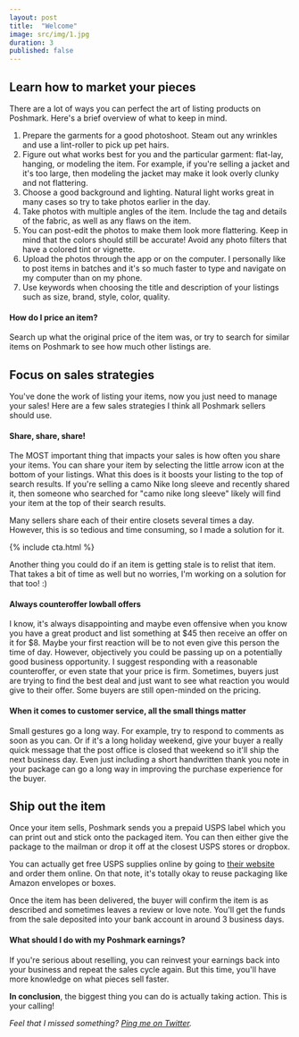```yaml
---
layout: post
title:  "Welcome"
image: src/img/1.jpg
duration: 3
published: false
---
```


## Learn how to market your pieces 

There are a lot of ways you can perfect the art of listing products on Poshmark. Here's a brief overview of what to keep in mind. 

1. Prepare the garments for a good photoshoot. Steam out any wrinkles and use a lint-roller to pick up pet hairs.
2. Figure out what works best for you and the particular garment: flat-lay, hanging, or modeling the item. For example, if you're selling a jacket and it's too large, then modeling the jacket may make it look overly clunky and not flattering.
3. Choose a good background and lighting. Natural light works great in many cases so try to take photos earlier in the day.
4. Take photos with multiple angles of the item. Include the tag and details of the fabric, as well as any flaws on the item.
5. You can post-edit the photos to make them look more flattering. Keep in mind that the colors should still be accurate! Avoid any photo filters that have a colored tint or vignette.
6. Upload the photos through the app or on the computer. I personally like to post items in batches and it's so much faster to type and navigate on my computer than on my phone. 
7. Use keywords when choosing the title and description of your listings such as size, brand, style, color, quality.

#### How do I price an item?

Search up what the original price of the item was, or try to search for similar items on Poshmark to see how much other listings are.

## Focus on sales strategies

You've done the work of listing your items, now you just need to manage your sales! Here are a few sales strategies I think all Poshmark sellers should use.

#### Share, share, share!

The MOST important thing that impacts your sales is how often you share your items. You can share your item by selecting the little arrow icon at the bottom of your listings. What this does is it boosts your listing to the top of search results. If you're selling a camo Nike long sleeve and recently shared it, then someone who searched for "camo nike long sleeve" likely will find your item at the top of their search results. 

Many sellers share each of their entire closets several times a day. However, this is so tedious and time consuming, so I made a solution for it. 

{% include cta.html %}

Another thing you could do if an item is getting stale is to relist that item. That takes a bit of time as well but no worries, I'm working on a solution for that too! :) 

#### Always counteroffer lowball offers

I know, it's always disappointing and maybe even offensive when you know you have a great product and list something at $45 then receive an offer on it for $8. Maybe your first reaction will be to not even give this person the time of day. However, objectively you could be passing up on a potentially good business opportunity. I suggest responding with a reasonable counteroffer, or even state that your price is firm. Sometimes, buyers just are trying to find the best deal and just want to see what reaction you would give to their offer. Some buyers are still open-minded on the pricing.

#### When it comes to customer service, all the small things matter

Small gestures go a long way. For example, try to respond to comments as soon as you can. Or if it's a long holiday weekend, give your buyer a really quick message that the post office is closed that weekend so it'll ship the next business day. Even just including a short handwritten thank you note in your package can go a long way in improving the purchase experience for the buyer.

## Ship out the item

Once your item sells, Poshmark sends you a prepaid USPS label which you can print out and stick onto the packaged item. You can then either give the package to the mailman or drop it off at the closest USPS stores or dropbox. 

You can actually get free USPS supplies online by going to [their website](https://store.usps.com/store/results/shipping-supplies/_/N-7d0v8v) and order them online. On that note, it's totally okay to reuse packaging like Amazon envelopes or boxes.

Once the item has been delivered, the buyer will confirm the item is as described and sometimes leaves a review or love note. You'll get the funds from the sale deposited into your bank account in around 3 business days. 

#### What should I do with my Poshmark earnings?

If you're serious about reselling, you can reinvest your earnings back into your business and repeat the sales cycle again. But this time, you'll have more knowledge on what pieces sell faster.


**In conclusion**, the biggest thing you can do is actually taking action. This is your calling!

_Feel that I missed something? [Ping me on Twitter](https://twitter.com/resellrabbit?lang=en)._




